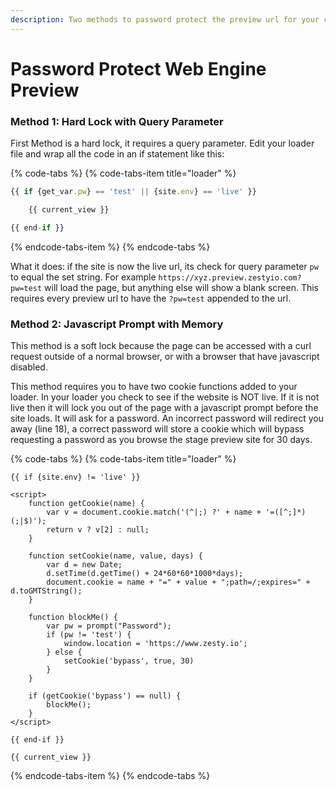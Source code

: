 ```yaml
---
description: Two methods to password protect the preview url for your content instance
---
```


# Password Protect Web Engine Preview

### **Method 1:** **Hard Lock with Query Parameter**

First Method is a hard lock, it requires a query parameter. Edit your loader file and wrap all the code in an if statement like this:

{% code-tabs %}
{% code-tabs-item title="loader" %}
```javascript
{{ if {get_var.pw} == 'test' || {site.env} == 'live' }}

    {{ current_view }}

{{ end-if }}
```
{% endcode-tabs-item %}
{% endcode-tabs %}

What it does: if the site is now the live url, its check for query parameter `pw` to equal the set string. For example `https://xyz.preview.zestyio.com?pw=test`  will load the page, but anything else will show a blank screen. This requires every preview url to have the `?pw=test` appended to the url.

### **Method 2:** **Javascript Prompt with Memory**

This method is a soft lock because the page can be accessed with a curl request outside of a normal browser, or with a browser that have javascript disabled.

This method requires you to have two cookie functions added to your loader. In your loader you check to see if the website is NOT live. If it is not live then it will lock you out of the page with a javascript prompt before the site loads. It will ask for a password. An incorrect password will redirect you away \(line 18\), a correct password will store a cookie which will bypass requesting a password as you browse the stage preview site for 30 days.

{% code-tabs %}
{% code-tabs-item title="loader" %}
```markup
{{ if {site.env} != 'live' }}

<script>    
    function getCookie(name) {
        var v = document.cookie.match('(^|;) ?' + name + '=([^;]*)(;|$)');
        return v ? v[2] : null;
    }
    
    function setCookie(name, value, days) {
        var d = new Date;
        d.setTime(d.getTime() + 24*60*60*1000*days);
        document.cookie = name + "=" + value + ";path=/;expires=" + d.toGMTString();
    }
    
    function blockMe() { 
        var pw = prompt("Password"); 
        if (pw != 'test') {
            window.location = 'https://www.zesty.io';
        } else {
            setCookie('bypass', true, 30)
        }
    } 
    
    if (getCookie('bypass') == null) {
        blockMe();
    }
</script>

{{ end-if }}

{{ current_view }}
```
{% endcode-tabs-item %}
{% endcode-tabs %}

